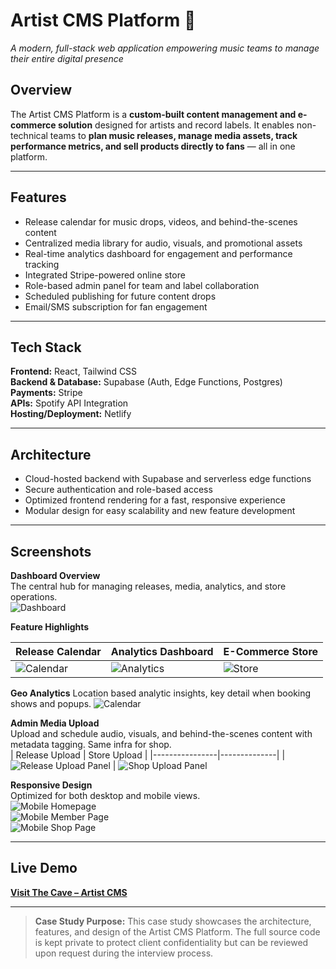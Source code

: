 # **Artist CMS Platform** 🎵  
*A modern, full-stack web application empowering music teams to manage their entire digital presence*  

## **Overview**  
The Artist CMS Platform is a **custom-built content management and e-commerce solution** designed for artists and record labels. It enables non-technical teams to **plan music releases, manage media assets, track performance metrics, and sell products directly to fans** — all in one platform.  

---

## **Features**  
- Release calendar for music drops, videos, and behind-the-scenes content  
- Centralized media library for audio, visuals, and promotional assets  
- Real-time analytics dashboard for engagement and performance tracking  
- Integrated Stripe-powered online store  
- Role-based admin panel for team and label collaboration  
- Scheduled publishing for future content drops  
- Email/SMS subscription for fan engagement  

---

## **Tech Stack**  
**Frontend:** React, Tailwind CSS  
**Backend & Database:** Supabase (Auth, Edge Functions, Postgres)  
**Payments:** Stripe  
**APIs:** Spotify API Integration  
**Hosting/Deployment:** Netlify  

---

## **Architecture**  
- Cloud-hosted backend with Supabase and serverless edge functions  
- Secure authentication and role-based access  
- Optimized frontend rendering for a fast, responsive experience  
- Modular design for easy scalability and new feature development  

---

## **Screenshots**  

**Dashboard Overview**  
The central hub for managing releases, media, analytics, and store operations.  
![Dashboard](assets/campaign.png)  

**Feature Highlights**  

| Release Calendar | Analytics Dashboard | E-Commerce Store |
|------------------|---------------------|------------------|
| ![Calendar](assets/release.png) | ![Analytics](assets/analytics.png) | ![Store](assets/shop_user.png) |


**Geo Analytics** 
Location based analytic insights, key detail when booking shows and popups.
![Calendar](assets/geo-analytics.png)

**Admin Media Upload**  
Upload and schedule audio, visuals, and behind-the-scenes content with metadata tagging. Same infra for shop.  
| Release Upload | Store Upload | 
|----------------|--------------|
| ![Release Upload Panel](assets/release-upload.png) | ![Shop Upload Panel](assets/shop.png)

**Responsive Design**  
Optimized for both desktop and mobile views.  
![Mobile Homepage](assets/mobile_home.PNG)  
![Mobile Member Page](assets/mobile_member.PNG)  
![Mobile Shop Page](assets/mobile_shop.PNG)  

---

## **Live Demo**  
[**Visit The Cave – Artist CMS**](https://enterthecave.netlify.app)  

---

> **Case Study Purpose:** This case study showcases the architecture, features, and design of the Artist CMS Platform. The full source code is kept private to protect client confidentiality but can be reviewed upon request during the interview process.
